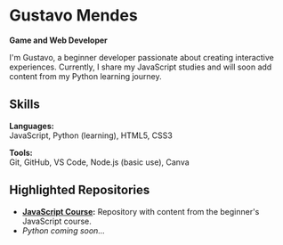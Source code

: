 # Gustavo Mendes  
**Game and Web Developer**  

I'm Gustavo, a beginner developer passionate about creating interactive experiences. Currently, I share my JavaScript studies and will soon add content from my Python learning journey.

## Skills  
**Languages:**  
JavaScript, Python (learning), HTML5, CSS3  

**Tools:**  
Git, GitHub, VS Code, Node.js (basic use), Canva  

## Highlighted Repositories  
- **[JavaScript Course](https://github.com/danilomenon/curso-javascript):** Repository with content from the beginner's JavaScript course.  
- *Python coming soon...*